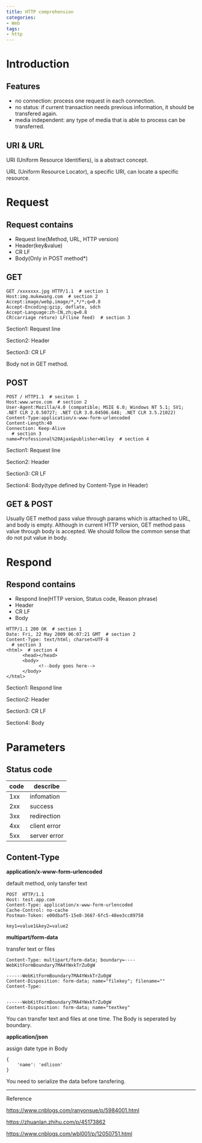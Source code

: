 ```yaml
---
title: HTTP comprehension
categories:
- Web
tags:
- http
---
```


# Introduction

## Features

- no connection: process one request in each connection.
- no status: if current transaction needs previous information, it should be transfered again.
- media independent: any type of media that is able to process can be transferred.

## URI & URL

URI (Uniform Resource Identifiers), is a abstract concept.

URL (Uniform Resource Locator), a specific URI, can locate a specific resource.

# Request

## Request contains

- Request line(Method, URL, HTTP version)
- Header(key&value)
- CR LF
- Body(Only in POST method*)

## GET

```http
GET /xxxxxxx.jpg HTTP/1.1  # section 1
Host:img.mukewang.com  # section 2
Accept:image/webp,image/*,*/*;q=0.8
Accept-Encoding:gzip, deflate, sdch
Accept-Language:zh-CN,zh;q=0.8
CR(carriage reture) LF(line feed)  # section 3
```

Section1: Request line

Section2: Header

Section3: CR LF

Body not in GET method.

## POST

```http
POST / HTTP1.1  # seciton 1
Host:www.wrox.com  # section 2
User-Agent:Mozilla/4.0 (compatible; MSIE 6.0; Windows NT 5.1; SV1; .NET CLR 2.0.50727; .NET CLR 3.0.04506.648; .NET CLR 3.5.21022)
Content-Type:application/x-www-form-urlencoded
Content-Length:40
Connection: Keep-Alive
  # section 3
name=Professional%20Ajax&publisher=Wiley  # section 4
```

Section1: Request line

Section2: Header

Section3: CR LF

Section4: Body(type defined by Content-Type in Header)

## GET & POST

Usually GET method pass value through params which is attached to URL, and body is empty. Although in current HTTP version, GET method pass value through body is accepted. We should follow the common sense that do not put value in body.

# Respond

## Respond contains

- Respond line(HTTP version, Status code, Reason phrase)
- Header
- CR LF
- Body

```http
HTTP/1.1 200 OK  # section 1
Date: Fri, 22 May 2009 06:07:21 GMT  # section 2
Content-Type: text/html; charset=UTF-8
  # section 3
<html>  # section 4
      <head></head>
      <body>
            <!--body goes here-->
      </body>
</html>
```

Section1: Respond line

Section2: Header

Section3: CR LF

Section4: Body

# Parameters

## Status code

| code | describe     |
| ---- | ------------ |
| 1xx  | infomation   |
| 2xx  | success      |
| 3xx  | redirection  |
| 4xx  | client error |
| 5xx  | server error |

## Content-Type

**application/x-www-form-urlencoded**

default method, only tansfer text

```
POST  HTTP/1.1
Host: test.app.com
Content-Type: application/x-www-form-urlencoded
Cache-Control: no-cache
Postman-Token: e00dbaf5-15e8-3667-6fc5-48ee3cc89758

key1=value1&key2=value2
```

**multipart/form-data**

transfer text or files

```
Content-Type: multipart/form-data; boundary=----WebKitFormBoundary7MA4YWxkTrZu0gW

------WebKitFormBoundary7MA4YWxkTrZu0gW
Content-Disposition: form-data; name="filekey"; filename=""
Content-Type: 


------WebKitFormBoundary7MA4YWxkTrZu0gW
Content-Disposition: form-data; name="textkey"
```

You can transfer text and files at one time. The Body is seperated by boundary.

**application/json**

assign date type in Body

```
{
	'name': 'edlison'
}
```

You need to serialize the data before tansfering.







----

Reference

https://www.cnblogs.com/ranyonsue/p/5984001.html

https://zhuanlan.zhihu.com/p/45173862

https://www.cnblogs.com/wbl001/p/12050751.html